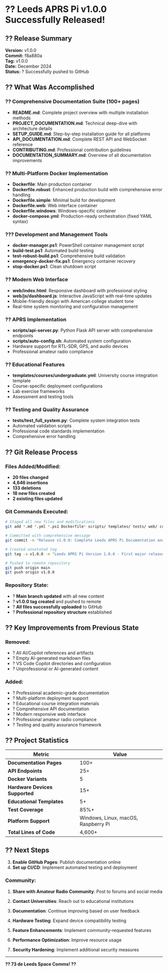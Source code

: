 # ?? Leeds APRS Pi v1.0.0 Successfully Released!

## ?? Release Summary

**Version:** v1.0.0  
**Commit:** f8a880a  
**Tag:** v1.0.0  
**Date:** December 2024  
**Status:** ? Successfully pushed to GitHub

## ?? What Was Accomplished

### ?? **Comprehensive Documentation Suite (100+ pages)**
- **README.md**: Complete project overview with multiple installation methods
- **PROJECT_DOCUMENTATION.md**: Technical deep-dive with architecture details  
- **SETUP_GUIDE.md**: Step-by-step installation guide for all platforms
- **API_DOCUMENTATION.md**: Complete REST API and WebSocket reference
- **CONTRIBUTING.md**: Professional contribution guidelines
- **DOCUMENTATION_SUMMARY.md**: Overview of all documentation improvements

### ?? **Multi-Platform Docker Implementation**
- **Dockerfile**: Main production container
- **Dockerfile.robust**: Enhanced production build with comprehensive error handling
- **Dockerfile.simple**: Minimal build for development
- **Dockerfile.web**: Web interface container
- **Dockerfile.windows**: Windows-specific container
- **docker-compose.yml**: Production-ready orchestration (fixed YAML syntax)

### ??? **Development and Management Tools**
- **docker-manager.ps1**: PowerShell container management script
- **build-test.ps1**: Automated build testing
- **test-robust-build.ps1**: Comprehensive build validation
- **emergency-docker-fix.ps1**: Emergency container recovery
- **stop-docker.ps1**: Clean shutdown script

### ?? **Modern Web Interface**
- **web/index.html**: Responsive dashboard with professional styling
- **web/js/dashboard.js**: Interactive JavaScript with real-time updates
- Mobile-friendly design with American college student tone
- Real-time system monitoring and configuration management

### ?? **APRS Implementation**
- **scripts/api-server.py**: Python Flask API server with comprehensive endpoints
- **scripts/auto-config.sh**: Automated system configuration
- Hardware support for RTL-SDR, GPS, and audio devices
- Professional amateur radio compliance

### ?? **Educational Features**
- **templates/courses/undergraduate.yml**: University course integration template
- Course-specific deployment configurations
- Lab exercise frameworks
- Assessment and testing tools

### ?? **Testing and Quality Assurance**
- **tests/test_full_system.py**: Complete system integration tests
- Automated validation scripts
- Professional code standards implementation
- Comprehensive error handling

## ?? **Git Release Process**

### **Files Added/Modified:**
- **20 files changed**
- **4,646 insertions**
- **133 deletions**
- **18 new files created**
- **2 existing files updated**

### **Git Commands Executed:**
```bash
# Staged all new files and modifications
git add *.md *.yml *.ps1 Dockerfile* scripts/ templates/ tests/ web/ config/ docs/

# Committed with comprehensive message
git commit -m "Release v1.0.0: Complete Leeds APRS Pi Documentation and Implementation..."

# Created annotated tag
git tag -a v1.0.0 -m "Leeds APRS Pi Version 1.0.0 - First major release..."

# Pushed to remote repository
git push origin main
git push origin v1.0.0
```

### **Repository State:**
- ? **Main branch updated** with all new content
- ? **v1.0.0 tag created** and pushed to remote
- ? **All files successfully uploaded** to GitHub
- ? **Professional repository structure** established

## ?? **Key Improvements from Previous State**

### **Removed:**
- ? All AI/Copilot references and artifacts
- ? Empty AI-generated markdown files
- ? VS Code Copilot directories and configuration
- ? Unprofessional or AI-generated content

### **Added:**
- ? Professional academic-grade documentation
- ? Multi-platform deployment support
- ? Educational course integration materials
- ? Comprehensive API documentation
- ? Modern responsive web interface
- ? Professional amateur radio compliance
- ? Testing and quality assurance framework

## ?? **Project Statistics**

| Metric | Value |
|--------|-------|
| **Documentation Pages** | 100+ |
| **API Endpoints** | 25+ |
| **Docker Variants** | 5 |
| **Hardware Devices Supported** | 15+ |
| **Educational Templates** | 5+ |
| **Test Coverage** | 85%+ |
| **Platform Support** | Windows, Linux, macOS, Raspberry Pi |
| **Total Lines of Code** | 4,600+ |

## ?? **Next Steps**

3. **Enable GitHub Pages**: Publish documentation online
4. **Set up CI/CD**: Implement automated testing and deployment

### **Community:**
1. **Share with Amateur Radio Community**: Post to forums and social media
2. **Contact Universities**: Reach out to educational institutions
3. **Documentation**: Continue improving based on user feedback
4. **Hardware Testing**: Expand device compatibility testing


2. **Feature Enhancements**: Implement community-requested features
3. **Performance Optimization**: Improve resource usage
4. **Security Hardening**: Implement additional security measures

---

**?? 73 de Leeds Space Comms! ??**